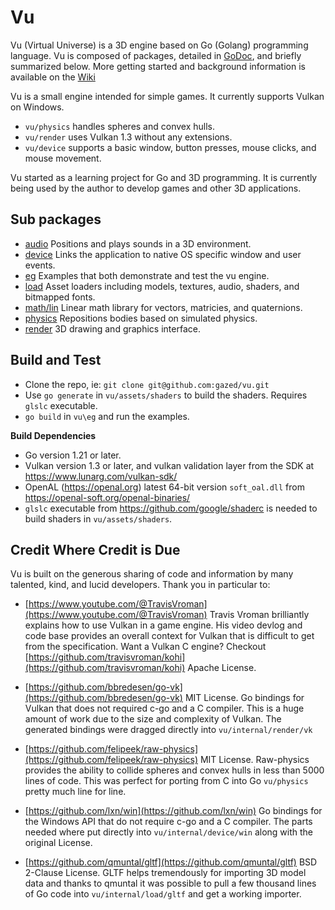 <!-- Copyright © 2013-2024 Galvanized Logic Inc. -->

# Vu

Vu (Virtual Universe) is a 3D engine based on Go (Golang) programming language.
Vu is composed of packages, detailed in [GoDoc](http://godoc.org/github.com/gazed/vu),
and briefly summarized below. More getting started and background information is available
on the [Wiki](https://github.com/gazed/vu/wiki)

Vu is a small engine intended for simple games. It currently supports Vulkan on Windows.

* `vu/physics` handles spheres and convex hulls.
* `vu/render` uses Vulkan 1.3 without any extensions.
* `vu/device` supports a basic window, button presses, mouse clicks, and mouse movement. 

Vu started as a learning project for Go and 3D programming.
It is currently being used by the author to develop games and other 3D applications.

Sub packages
--------

* [audio](http://godoc.org/github.com/gazed/vu/audio) Positions and plays sounds in a 3D environment.
* [device](http://godoc.org/github.com/gazed/vu/device)  Links the application to native OS specific window and user events.
* [eg](http://godoc.org/github.com/gazed/vu/eg) Examples that both demonstrate and test the vu engine.
* [load](http://godoc.org/github.com/gazed/vu/load) Asset loaders including models, textures, audio, shaders, and bitmapped fonts.
* [math/lin](http://godoc.org/github.com/gazed/vu/math/lin) Linear math library for vectors, matricies, and quaternions.
* [physics](http://godoc.org/github.com/gazed/vu/physics) Repositions bodies based on simulated physics.
* [render](http://godoc.org/github.com/gazed/vu/render) 3D drawing and graphics interface.

Build and Test
------

* Clone the repo, ie: `git clone git@github.com:gazed/vu.git`
* Use `go generate` in `vu/assets/shaders` to build the shaders. Requires `glslc` executable.
* `go build` in `vu\eg` and run the examples.

**Build Dependencies**

* Go version 1.21 or later.
* Vulkan version 1.3 or later, and vulkan validation layer from the SDK at https://www.lunarg.com/vulkan-sdk/
* OpenAL (https://openal.org) latest 64-bit version `soft_oal.dll` from https://openal-soft.org/openal-binaries/
* `glslc` executable from https://github.com/google/shaderc is needed to build shaders in `vu/assets/shaders`.

Credit Where Credit is Due
--------

Vu is built on the generous sharing of code and information by many talented, kind,
and lucid developers. Thank you in particular to:

* [https://www.youtube.com/@TravisVroman](https://www.youtube.com/@TravisVroman)
  Travis Vroman brilliantly explains how to use Vulkan in a game engine.
  His video devlog and code base provides an overall context for Vulkan that is
  difficult to get from the specification. Want a Vulkan C engine? Checkout 
  [https://github.com/travisvroman/kohi](https://github.com/travisvroman/kohi) Apache License.

* [https://github.com/bbredesen/go-vk](https://github.com/bbredesen/go-vk) MIT License.
  Go bindings for Vulkan that does not required c-go and a C compiler.
  This is a huge amount of work due to the size and complexity of Vulkan.
  The generated bindings were dragged directly into `vu/internal/render/vk`

* [https://github.com/felipeek/raw-physics](https://github.com/felipeek/raw-physics) MIT License.
  Raw-physics provides the ability to collide spheres and convex hulls in less than 5000 lines of code.
  This was perfect for porting from C into Go `vu/physics` pretty much line for line.

* [https://github.com/lxn/win](https://github.com/lxn/win)
  Go bindings for the Windows API that do not require c-go and a C compiler.
  The parts needed where put directly into `vu/internal/device/win` along with the original License.

* [https://github.com/qmuntal/gltf](https://github.com/qmuntal/gltf) BSD 2-Clause License.
  GLTF helps tremendously for importing 3D model data and thanks to qmuntal it was possible
  to pull a few thousand lines of Go code into `vu/internal/load/gltf` and get a working importer.
